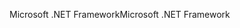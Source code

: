 <span data-ttu-id="d8922-101">Microsoft .NET Framework</span><span class="sxs-lookup"><span data-stu-id="d8922-101">Microsoft .NET Framework</span></span>